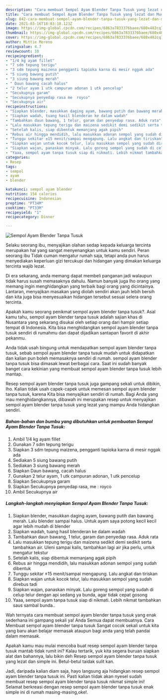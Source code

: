 ```yaml
---
description: "Cara membuat Sempol Ayam Blender Tanpa Tusuk yang lezat dan Mudah Dibuat"
title: "Cara membuat Sempol Ayam Blender Tanpa Tusuk yang lezat dan Mudah Dibuat"
slug: 842-cara-membuat-sempol-ayam-blender-tanpa-tusuk-yang-lezat-dan-mudah-dibuat
date: 2021-03-16T18:03:18.123Z
image: https://img-global.cpcdn.com/recipes/6863a7833376baee/680x482cq70/sempol-ayam-blender-tanpa-tusuk-foto-resep-utama.jpg
thumbnail: https://img-global.cpcdn.com/recipes/6863a7833376baee/680x482cq70/sempol-ayam-blender-tanpa-tusuk-foto-resep-utama.jpg
cover: https://img-global.cpcdn.com/recipes/6863a7833376baee/680x482cq70/sempol-ayam-blender-tanpa-tusuk-foto-resep-utama.jpg
author: Mittie Moreno
ratingvalue: 4.7
reviewcount: 10
recipeingredient:
- "1/4 kg ayam fillet"
- "7 sdm tepung terigu"
- "3 sdm tepung maizena pengganti tapioka karna di mesir nggak ada"
- "5 siung bawang putih"
- "3 siung bawang merah"
- " Daun bawang cacah halus"
- "2 telur ayam 1 utk campuran adonan 1 utk pencelup"
- "Secukupnya garam"
- "Secukupnya penyedap rasa me  royco"
- "Secukupnya air"
recipeinstructions:
- "Siapkan blender, masukkan daging ayam, bawang putih dan bawang merah. Lalu blender sampai halus. Untuk ayam saya potong kecil kecil agar lebih mudah di blender"
- "Siapkan wadah, tuang hasil blenderan ke dalam wadah"
- "Tambahkan daun bawang, 1 telur, garam dan penyedap rasa. Aduk rata"
- "Lalu masukkan tepung terigu dan maizena sedikit demi sedikit serta tambahkan air. Uleni sampai kalis, tambahkan lagi air jika perlu, untuk mengatur tekstur"
- "Setelah kalis, siap dibentuk memanjang agak pipih"
- "Rebus air hingga mendidih, lalu masukkan adonan sempol yang sudah dibentuk"
- "Tunggu sekitar ±15 menit/sampai mengapung. Lalu angkat dan tiriskan"
- "Siapkan wajan untuk kocok telur, lalu masukkan sempol yang sudah direbus tadi"
- "Siapkan wajan, panaskan minyak. Lalu goreng sempol yang sudah di celup telur dengan api sedang ya bunda, agar tidak cepat gosong"
- "Yaaa, sempol ayam tanpa tusuk siap di nikmati. Lebih nikmat tambahkan saus sambal bunda.."
categories:
- Resep
tags:
- sempol
- ayam
- blender

katakunci: sempol ayam blender 
nutrition: 154 calories
recipecuisine: Indonesian
preptime: "PT34M"
cooktime: "PT33M"
recipeyield: "1"
recipecategory: Dinner

---
```



![Sempol Ayam Blender Tanpa Tusuk](https://img-global.cpcdn.com/recipes/6863a7833376baee/680x482cq70/sempol-ayam-blender-tanpa-tusuk-foto-resep-utama.jpg)

Selaku seorang ibu, menyajikan olahan sedap kepada keluarga tercinta merupakan hal yang sangat menyenangkan untuk kamu sendiri. Peran seorang ibu Tidak cuman mengatur rumah saja, tetapi anda pun harus menyediakan keperluan gizi tercukupi dan hidangan yang dimakan keluarga tercinta wajib lezat.

Di era  sekarang, anda memang dapat membeli panganan jadi walaupun tidak harus susah memasaknya dahulu. Namun banyak juga lho orang yang memang ingin menghidangkan yang terbaik bagi orang yang dicintainya. Lantaran, menyajikan masakan yang diolah sendiri akan jauh lebih bersih dan kita juga bisa menyesuaikan hidangan tersebut sesuai selera orang tercinta. 



Apakah kamu seorang penikmat sempol ayam blender tanpa tusuk?. Asal kamu tahu, sempol ayam blender tanpa tusuk adalah sajian khas di Nusantara yang sekarang disukai oleh setiap orang dari hampir setiap tempat di Indonesia. Kita bisa menghidangkan sempol ayam blender tanpa tusuk sendiri di rumahmu dan dapat dijadikan santapan favorit di akhir pekanmu.

Anda tidak usah bingung untuk mendapatkan sempol ayam blender tanpa tusuk, sebab sempol ayam blender tanpa tusuk mudah untuk didapatkan dan kalian pun boleh memasaknya sendiri di rumah. sempol ayam blender tanpa tusuk bisa dimasak lewat berbagai cara. Saat ini sudah banyak banget cara kekinian yang membuat sempol ayam blender tanpa tusuk lebih mantap.

Resep sempol ayam blender tanpa tusuk juga gampang sekali untuk dibikin, lho. Kalian tidak usah capek-capek untuk memesan sempol ayam blender tanpa tusuk, karena Kita bisa menyajikan sendiri di rumah. Bagi Anda yang mau menghidangkannya, dibawah ini merupakan resep untuk menyajikan sempol ayam blender tanpa tusuk yang lezat yang mampu Anda hidangkan sendiri.

<!--inarticleads1-->

##### Bahan-bahan dan bumbu yang dibutuhkan untuk pembuatan Sempol Ayam Blender Tanpa Tusuk:

1. Ambil 1/4 kg ayam fillet
1. Gunakan 7 sdm tepung terigu
1. Siapkan 3 sdm tepung maizena, pengganti tapioka karna di mesir nggak ada
1. Sediakan 5 siung bawang putih
1. Sediakan 3 siung bawang merah
1. Siapkan  Daun bawang, cacah halus
1. Gunakan 2 telur ayam, 1 utk campuran adonan, 1 utk pencelup
1. Siapkan Secukupnya garam
1. Siapkan Secukupnya penyedap rasa, me : royco
1. Ambil Secukupnya air




<!--inarticleads2-->

##### Langkah-langkah menyiapkan Sempol Ayam Blender Tanpa Tusuk:

1. Siapkan blender, masukkan daging ayam, bawang putih dan bawang merah. Lalu blender sampai halus. Untuk ayam saya potong kecil kecil agar lebih mudah di blender
1. Siapkan wadah, tuang hasil blenderan ke dalam wadah
1. Tambahkan daun bawang, 1 telur, garam dan penyedap rasa. Aduk rata
1. Lalu masukkan tepung terigu dan maizena sedikit demi sedikit serta tambahkan air. Uleni sampai kalis, tambahkan lagi air jika perlu, untuk mengatur tekstur
1. Setelah kalis, siap dibentuk memanjang agak pipih
1. Rebus air hingga mendidih, lalu masukkan adonan sempol yang sudah dibentuk
1. Tunggu sekitar ±15 menit/sampai mengapung. Lalu angkat dan tiriskan
1. Siapkan wajan untuk kocok telur, lalu masukkan sempol yang sudah direbus tadi
1. Siapkan wajan, panaskan minyak. Lalu goreng sempol yang sudah di celup telur dengan api sedang ya bunda, agar tidak cepat gosong
1. Yaaa, sempol ayam tanpa tusuk siap di nikmati. Lebih nikmat tambahkan saus sambal bunda..




Wah ternyata cara membuat sempol ayam blender tanpa tusuk yang enak sederhana ini gampang sekali ya! Anda Semua dapat membuatnya. Cara Membuat sempol ayam blender tanpa tusuk Sangat cocok sekali untuk kita yang baru akan belajar memasak ataupun bagi anda yang telah pandai dalam memasak.

Apakah kamu mau mulai mencoba buat resep sempol ayam blender tanpa tusuk mantab tidak rumit ini? Kalau tertarik, yuk kita segera buruan siapkan alat dan bahannya, lalu bikin deh Resep sempol ayam blender tanpa tusuk yang lezat dan simple ini. Betul-betul taidak sulit kan. 

Jadi, daripada kalian diam saja, hayo langsung aja hidangkan resep sempol ayam blender tanpa tusuk ini. Pasti kalian tiidak akan nyesel sudah membuat resep sempol ayam blender tanpa tusuk nikmat simple ini! Selamat berkreasi dengan resep sempol ayam blender tanpa tusuk enak simple ini di rumah masing-masing,oke!.

